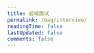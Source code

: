 ```yaml
---
title: 前端面试
permalink: /bag/interview/
readingTime: false
lastUpdated: false
comments: false
---
```

